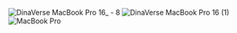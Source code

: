 ![DinaVerse MacBook Pro 16_ - 8](https://github.com/DinahWorld/DinahVerse-Portfolio/assets/88936472/e2b86885-0a94-413d-92ac-21f7a8b1346a)
![DinaVerse MacBook Pro 16 (1)](https://github.com/DinahWorld/DinahVerse-Portfolio/assets/88936472/16396159-2b62-4746-8bfb-3a442c1b4320)
![MacBook Pro](https://github.com/DinahWorld/DinahVerse-Portfolio/assets/88936472/73fce957-32a3-4963-a8ed-fab04a2eb69b)
